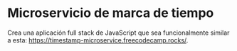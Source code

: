 # Microservicio de marca de tiempo

Crea una aplicación full stack de JavaScript que sea funcionalmente similar a esta: https://timestamp-microservice.freecodecamp.rocks/.
